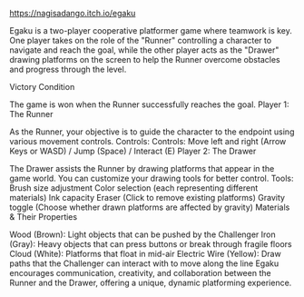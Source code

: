 
https://nagisadango.itch.io/egaku

Egaku is a two-player cooperative platformer game where teamwork is key. One player takes on the role of the "Runner" controlling a character to navigate and reach the goal, while the other player acts as the "Drawer" drawing platforms on the screen to help the Runner overcome obstacles and progress through the level.

Victory Condition

The game is won when the Runner successfully reaches the goal.
Player 1: The Runner

As the Runner, your objective is to guide the character to the endpoint using various movement controls.
Controls: Controls: Move left and right (Arrow Keys or WASD) / Jump (Space) / Interact (E)
Player 2: The Drawer

The Drawer assists the Runner by drawing platforms that appear in the game world. You can customize your drawing tools for better control.
Tools:
Brush size adjustment
Color selection (each representing different materials)
Ink capacity
Eraser (Click to remove existing platforms)
Gravity toggle (Choose whether drawn platforms are affected by gravity)
Materials & Their Properties

Wood (Brown): Light objects that can be pushed by the Challenger
Iron (Gray): Heavy objects that can press buttons or break through fragile floors
Cloud (White): Platforms that float in mid-air
Electric Wire (Yellow): Draw paths that the Challenger can interact with to move along the line
 Egaku encourages communication, creativity, and collaboration between the Runner and the Drawer, offering a unique, dynamic platforming experience.


